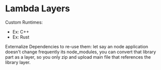 # Lambda Layers

Custom Runtimes:
- Ex: C++
- Ex: Rust

Externalize Dependencies to re-use them: let say an node application doesn't change frequently its node_modules, you can convert that library part as a layer, so you only zip and upload main file that references the library layer.  